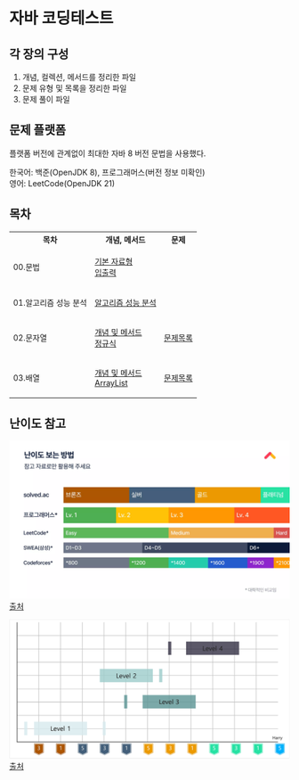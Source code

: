 # 자바 코딩테스트

## 각 장의 구성

1. 개념, 컬렉션, 메서드를 정리한 파일
2. 문제 유형 및 목록을 정리한 파일
3. 문제 풀이 파일

## 문제 플랫폼

플랫폼 버전에 관계없이 최대한 자바 8 버전 문법을 사용했다.

한국어: 백준(OpenJDK 8), 프로그래머스(버전 정보 미확인) </br>
영어: LeetCode(OpenJDK 21)

## 목차

<table>
<tr>
<th>목차</th>
<th>개념, 메서드</th>
<th>문제</th>
</tr>

<tr>
<td>00.문법</td>
<td>

[기본 자료형](/Chapter_00_Syntax/기본자료형.md) </br>
[입출력](/Chapter_00_Syntax/입출력.md)

</td>
<td></td>
</tr>

<tr>
<td>01.알고리즘 성능 분석</td>
<td>

[알고리즘 성능 분석](/Chapter_01_Analyze_of_Algorithm/알고리즘%20성능%20분석.md)

</td>
<td></td>
</tr>

<tr>
<td>02.문자열</td>
<td>

[개념 및 메서드](/Chapter_02_String/문자열.md) </br>
[정규식](/Chapter_02_String/정규식.md)

</td>
<td>

[문제목록](/Chapter_02_String/문제목록.md)

</td>
</tr>

<tr>
<td>03.배열</td>
<td>

[개념 및 메서드](/Chapter_03_Array/배열.md) </br>
[ArrayList](/Chapter_03_Array/ArrayList.md)

</td>
<td>

[문제목록](/Chapter_03_Array/문제목록.md)

</td>
</tr>

</table>

## 난이도 참고

![Image](/난이도%20참고%2001.webp)
[출처](https://www.slideshare.net/slideshow/kucc-2022-4/251739276)

![Image](/난이도%20참고%2002.png)
[출처](https://haesoo9410.tistory.com/351)

<!-- 혹시 모를 진행상태바 표기 예제
![](https://progress-bar.xyz/26/?scale=27&&width=500&color=babaca&suffix=/27) -->
